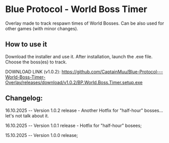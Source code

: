 # Blue Protocol - World Boss Timer
Overlay made to track respawn times of World Bosses. Can be also used for other games (with minor changes). 

## How to use it
Download the installer and use it. After installation, launch the .exe file. Choose the boss(es) to track. 



DOWNLOAD LINK (v1.0.2): https://github.com/CaptainMuu/Blue-Protocol---World-Boss-Timer-Overlay/releases/download/v1.0.2/BP.World.Boss.Timer.setup.exe


## Changelog:
16.10.2025 -- Version 1.0.2 release - Another Hotfix for "half-hour" bosses... let's not talk about it. 

16.10.2025 -- Version 1.0.1 release - Hotfix for "half-hour" bosees;

15.10.2025 -- Version 1.0.0 release;
